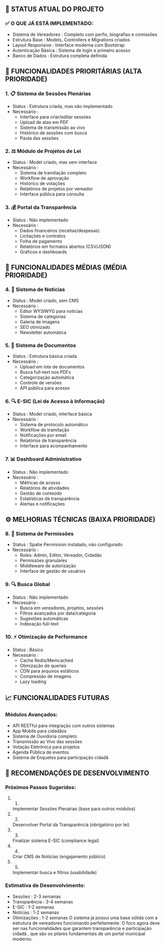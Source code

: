 ## 🎯 STATUS ATUAL DO PROJETO
### ✅ O QUE JÁ ESTÁ IMPLEMENTADO:
- Sistema de Vereadores : Completo com perfis, biografias e comissões
- Estrutura Base : Models, Controllers e Migrations criados
- Layout Responsivo : Interface moderna com Bootstrap
- Autenticação Básica : Sistema de login e primeiro acesso
- Banco de Dados : Estrutura completa definida
## 🚧 FUNCIONALIDADES PRIORITÁRIAS (ALTA PRIORIDADE)
### 1. 📋 Sistema de Sessões Plenárias
- Status : Estrutura criada, mas não implementado
- Necessário :
  - Interface para criar/editar sessões
  - Upload de atas em PDF
  - Sistema de transmissão ao vivo
  - Histórico de sessões com busca
  - Pauta das sessões
### 2. ⚖️ Módulo de Projetos de Lei
- Status : Model criado, mas sem interface
- Necessário :
  - Sistema de tramitação completo
  - Workflow de aprovação
  - Histórico de votações
  - Relatórios de projetos por vereador
  - Interface pública para consulta
### 3. 💰 Portal da Transparência
- Status : Não implementado
- Necessário :
  - Dados financeiros (receitas/despesas)
  - Licitações e contratos
  - Folha de pagamento
  - Relatórios em formatos abertos (CSV/JSON)
  - Gráficos e dashboards
## 🔧 FUNCIONALIDADES MÉDIAS (MÉDIA PRIORIDADE)
### 4. 📰 Sistema de Notícias
- Status : Model criado, sem CMS
- Necessário :
  - Editor WYSIWYG para notícias
  - Sistema de categorias
  - Galeria de imagens
  - SEO otimizado
  - Newsletter automática
### 5. 📄 Sistema de Documentos
- Status : Estrutura básica criada
- Necessário :
  - Upload em lote de documentos
  - Busca full-text nos PDFs
  - Categorização automática
  - Controle de versões
  - API pública para acesso
### 6. 🔍 E-SIC (Lei de Acesso à Informação)
- Status : Model criado, interface básica
- Necessário :
  - Sistema de protocolo automático
  - Workflow de tramitação
  - Notificações por email
  - Relatórios de transparência
  - Interface para acompanhamento
### 7. 📊 Dashboard Administrativo
- Status : Não implementado
- Necessário :
  - Métricas de acesso
  - Relatórios de atividades
  - Gestão de conteúdo
  - Estatísticas de transparência
  - Alertas e notificações
## ⚙️ MELHORIAS TÉCNICAS (BAIXA PRIORIDADE)
### 8. 🔐 Sistema de Permissões
- Status : Spatie Permission instalado, não configurado
- Necessário :
  - Roles: Admin, Editor, Vereador, Cidadão
  - Permissões granulares
  - Middleware de autorização
  - Interface de gestão de usuários
### 9. 🔍 Busca Global
- Status : Não implementado
- Necessário :
  - Busca em vereadores, projetos, sessões
  - Filtros avançados por data/categoria
  - Sugestões automáticas
  - Indexação full-text
### 10. ⚡ Otimização de Performance
- Status : Básico
- Necessário :
  - Cache Redis/Memcached
  - Otimização de queries
  - CDN para arquivos estáticos
  - Compressão de imagens
  - Lazy loading
## 📈 FUNCIONALIDADES FUTURAS
### Módulos Avançados:
- API RESTful para integração com outros sistemas
- App Mobile para cidadãos
- Sistema de Ouvidoria completo
- Transmissão ao Vivo das sessões
- Votação Eletrônica para projetos
- Agenda Pública de eventos
- Sistema de Enquetes para participação cidadã
## 🎯 RECOMENDAÇÕES DE DESENVOLVIMENTO
### Próximos Passos Sugeridos:
1. 1.
   Implementar Sessões Plenárias (base para outros módulos)
2. 2.
   Desenvolver Portal da Transparência (obrigatório por lei)
3. 3.
   Finalizar sistema E-SIC (compliance legal)
4. 4.
   Criar CMS de Notícias (engajamento público)
5. 5.
   Implementar busca e filtros (usabilidade)
### Estimativa de Desenvolvimento:
- Sessões : 2-3 semanas
- Transparência : 3-4 semanas
- E-SIC : 1-2 semanas
- Notícias : 1-2 semanas
- Otimizações : 1-2 semanas
O sistema já possui uma base sólida com a estrutura de vereadores funcionando perfeitamente. O foco agora deve ser nas funcionalidades que garantem transparência e participação cidadã , que são os pilares fundamentais de um portal municipal moderno.